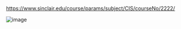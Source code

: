 https://www.sinclair.edu/course/params/subject/CIS/courseNo/2222/

![image](https://github.com/user-attachments/assets/8d1ff599-2a0d-4181-a887-ce6d3f65895e)
